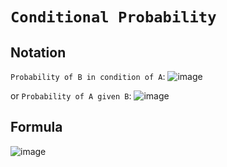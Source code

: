 # `Conditional Probability`


## Notation

`Probability of B in condition of A`:
![image](https://user-images.githubusercontent.com/14041622/44021190-bffe074a-9f16-11e8-8070-d494288277e8.png)

or `Probability of A given B`:
![image](https://user-images.githubusercontent.com/14041622/44021217-d32d765c-9f16-11e8-8467-26cbc4b790d3.png)

## Formula
![image](https://user-images.githubusercontent.com/14041622/44021348-2309ff24-9f17-11e8-838b-169563679420.png)
